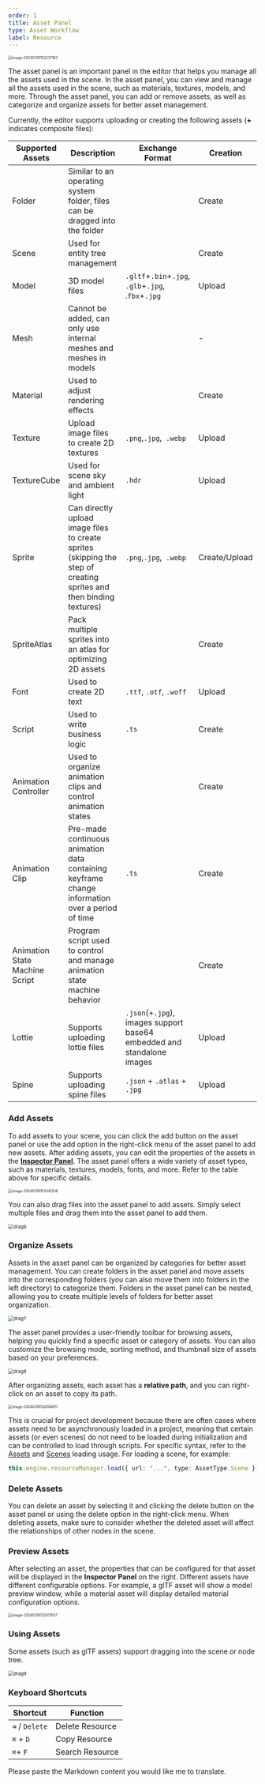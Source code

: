```yaml
---
order: 1
title: Asset Panel
type: Asset Workflow
label: Resource
---
```


<img src="https://gw.alipayobjects.com/zos/OasisHub/116f21cb-1cae-4492-92bb-4276173cae9b/image-20240319102237183.png" alt="image-20240319102237183" style="zoom:50%;" />

The asset panel is an important panel in the editor that helps you manage all the assets used in the scene. In the asset panel, you can view and manage all the assets used in the scene, such as materials, textures, models, and more. Through the asset panel, you can add or remove assets, as well as categorize and organize assets for better asset management.

Currently, the editor supports uploading or creating the following assets (**+** indicates composite files):

| Supported Assets                                  | Description                                                   | Exchange Format                                      | Creation  |
| ------------------------------------------------- | ------------------------------------------------------------- | ---------------------------------------------------- | --------- |
| Folder                                            | Similar to an operating system folder, files can be dragged into the folder |                                                     | Create    |
| Scene                                             | Used for entity tree management                               |                                                     | Create    |
| Model                                             | 3D model files                                                | `.gltf`+`.bin`+`.jpg`, `.glb`+`.jpg`, .`fbx`+`.jpg` | Upload    |
| Mesh                                              | Cannot be added, can only use internal meshes and meshes in models |                                                     | -         |
| Material                                          | Used to adjust rendering effects                               |                                                     | Create    |
| Texture                                           | Upload image files to create 2D textures                      | `.png`,`.jpg`,` .webp`                              | Upload    |
| TextureCube                                       | Used for scene sky and ambient light                          | `.hdr`                                              | Upload    |
| Sprite                                            | Can directly upload image files to create sprites (skipping the step of creating sprites and then binding textures) | `.png`,`.jpg`,` .webp`                              | Create/Upload |
| SpriteAtlas                                       | Pack multiple sprites into an atlas for optimizing 2D assets  |                                                     | Create    |
| Font                                              | Used to create 2D text                                        | `.ttf`, `.otf`, `.woff`                             | Upload    |
| Script                                            | Used to write business logic                                   | `.ts`                                               | Create    |
| Animation Controller                             | Used to organize animation clips and control animation states |                                                     | Create    |
| Animation Clip                                   | Pre-made continuous animation data containing keyframe change information over a period of time | `.ts`                                               | Create    |
| Animation State Machine Script                   | Program script used to control and manage animation state machine behavior |                                                     | Create    |
| Lottie                                            | Supports uploading lottie files                               | `.json`(+`.jpg`), images support base64 embedded and standalone images | Upload    |
| Spine                                             | Supports uploading spine files                                 | `.json` + `.atlas` + `.jpg`                         | Upload    | 



### Add Assets

To add assets to your scene, you can click the add button on the asset panel or use the add option in the right-click menu of the asset panel to add new assets. After adding assets, you can edit the properties of the assets in the **[Inspector Panel](/en/docs/interface/inspector)**. The asset panel offers a wide variety of asset types, such as materials, textures, models, fonts, and more. Refer to the table above for specific details.

<img src="https://gw.alipayobjects.com/zos/OasisHub/aec9a0de-98c4-47ce-bc4d-6a7a80decfc8/image-20240319103341208.png" alt="image-20240319103341208" style="zoom:50%;" />

You can also drag files into the asset panel to add assets. Simply select multiple files and drag them into the asset panel to add them.

<img src="https://gw.alipayobjects.com/zos/OasisHub/dc4a06ee-c92a-4ee4-8062-11cd26cf3201/drag6.gif" alt="drag6" style="zoom:67%;" />

### Organize Assets

Assets in the asset panel can be organized by categories for better asset management. You can create folders in the asset panel and move assets into the corresponding folders (you can also move them into folders in the left directory) to categorize them. Folders in the asset panel can be nested, allowing you to create multiple levels of folders for better asset organization.

<img src="https://gw.alipayobjects.com/zos/OasisHub/92fb2341-8f52-451b-a4fd-9ca577a1f480/drag7.gif" alt="drag7" style="zoom:67%;" />

The asset panel provides a user-friendly toolbar for browsing assets, helping you quickly find a specific asset or category of assets. You can also customize the browsing mode, sorting method, and thumbnail size of assets based on your preferences.

<img src="https://gw.alipayobjects.com/zos/OasisHub/d1f0daff-a503-4e24-b3eb-8a86d8faa7a1/drag8.gif" alt="drag8" style="zoom:67%;" />

After organizing assets, each asset has a **relative path**, and you can right-click on an asset to copy its path.

<img src="https://gw.alipayobjects.com/zos/OasisHub/8749922b-9989-47c2-ba42-85c122391c85/image-20240319132804611.png" alt="image-20240319132804611" style="zoom:50%;" />

This is crucial for project development because there are often cases where assets need to be asynchronously loaded in a project, meaning that certain assets (or even scenes) do not need to be loaded during initialization and can be controlled to load through scripts. For specific syntax, refer to the [Assets](/en/docs/assets-load) and [Scenes](/en/docs/core/scene) loading usage. For loading a scene, for example:

```typescript
this.engine.resourceManager.load({ url: "...", type: AssetType.Scene });
```

### Delete Assets

You can delete an asset by selecting it and clicking the delete button on the asset panel or using the delete option in the right-click menu. When deleting assets, make sure to consider whether the deleted asset will affect the relationships of other nodes in the scene.

### Preview Assets

After selecting an asset, the properties that can be configured for that asset will be displayed in the **Inspector Panel** on the right. Different assets have different configurable options. For example, a glTF asset will show a model preview window, while a material asset will display detailed material configuration options.

<img src="https://gw.alipayobjects.com/zos/OasisHub/e90ace3a-7b03-49cc-ad9a-e3aa51f17283/image-20240319120017637.png" alt="image-20240319120017637" style="zoom:50%;" />

### Using Assets

Some assets (such as glTF assets) support dragging into the scene or node tree.

<img src="https://gw.alipayobjects.com/zos/OasisHub/c710e1e4-2d73-4e76-a4fa-b03caa1f68bc/drag9.gif" alt="drag9" style="zoom:67%;" />

### Keyboard Shortcuts

| Shortcut       | Function     |
| -------------- | ------------ |
| `⌫` / `Delete` | Delete Resource |
| `⌘` + `D`      | Copy Resource |
| `⌘`+ `F`       | Search Resource |

Please paste the Markdown content you would like me to translate.
